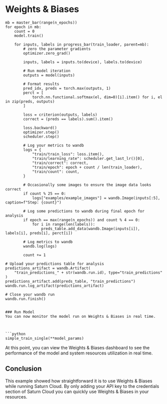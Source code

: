 # Weights & Biases #
    mb = master_bar(range(n_epochs))
    for epoch in mb:
        count = 0
        model.train()

        for inputs, labels in progress_bar(train_loader, parent=mb):
            # zero the parameter gradients
            optimizer.zero_grad()

            inputs, labels = inputs.to(device), labels.to(device)

            # Run model iteration
            outputs = model(inputs)

            # Format results
            pred_idx, preds = torch.max(outputs, 1)
            perct = [
                torch.nn.functional.softmax(el, dim=0)[i].item() for i, el in zip(preds, outputs)
            ]

            loss = criterion(outputs, labels)
            correct = (preds == labels).sum().item()

            loss.backward()
            optimizer.step()
            scheduler.step()

            # Log your metrics to wandb
            logs = {
                "train/train_loss": loss.item(),
                "train/learning_rate": scheduler.get_last_lr()[0],
                "train/correct": correct,
                "train/epoch": epoch + count / len(train_loader),
                "train/count": count,
            }

            # Occasionally some images to ensure the image data looks correct
            if count % 25 == 0:
                logs["examples/example_images"] = wandb.Image(inputs[:5], caption=f"Step: {count}")

            # Log some predictions to wandb during final epoch for analysis
            if epoch == max(range(n_epochs)) and count % 4 == 0:
                for i in range(len(labels)):
                    preds_table.add_data(wandb.Image(inputs[i]), labels[i], preds[i], perct[i])

            # Log metrics to wandb
            wandb.log(logs)

            count += 1

    # Upload your predictions table for analysis
    predictions_artifact = wandb.Artifact(
        "train_predictions_" + str(wandb.run.id), type="train_predictions"
    )
    predictions_artifact.add(preds_table, "train_predictions")
    wandb.run.log_artifact(predictions_artifact)

    # Close your wandb run
    wandb.run.finish()
```

### Run Model
You can now monitor the model run on Weights & Biases in real time.



```python
simple_train_single(**model_params)
```

At this point, you can view the Weights & Biases dashboard to see the performance of the model and system resources utilization in real time.

## Conclusion

This example showed how straightforward it is to use Weights & Biases while running Saturn Cloud. By only adding your API key to the credentials section of Saturn Cloud you can quickly use Weights & Biases in your resources.
